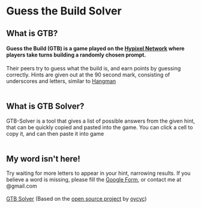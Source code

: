 # Guess the Build Solver
## What is GTB?
#### Guess the Build (GTB) is a game played on the <a href='https://hypixel.net' target='_blank'>Hypixel Network</a> where players take turns building a randomly chosen prompt.
Their peers try to guess what the build is, and earn points by guessing correctly. Hints are given out at the 90 second mark, consisting of underscores and letters, similar to <a href='https://google.com/search?q=hangman+game' target='_blank'>Hangman</a>
<br><br>
## What is GTB Solver?
GTB-Solver is a tool that gives a list of possible answers from the given hint, that can be quickly copied and pasted into the game. 
You can click a cell to copy it, and can then paste it into game
<br><br>
## My word isn't here!
Try waiting for more letters to appear in your hint, narrowing results. If you believe a word is missing, please fill the <a href='https://forms.gle/uV8PGLmbYkWBpYAn6' target='_blank'>Google Form</a>, or contact me at @gmail.com
<br><br>
<a href='https://mandaman002.github.io' target='_blank'>GTB Solver</a>
(Based on the <a href='https://github.com/oycyc/GTB-Solver' target='_blank'>open source project</a> by <a href='https://github.com/oycyc' target='_blank'>oycyc</a>)


